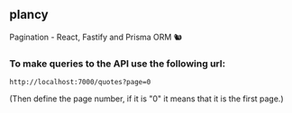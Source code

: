 ## plancy
Pagination - React, Fastify and Prisma ORM 🐿


### To make queries to the API use the following url:

```
http://localhost:7000/quotes?page=0
```

(Then define the page number, if it is "0" it means that it is the first page.)
